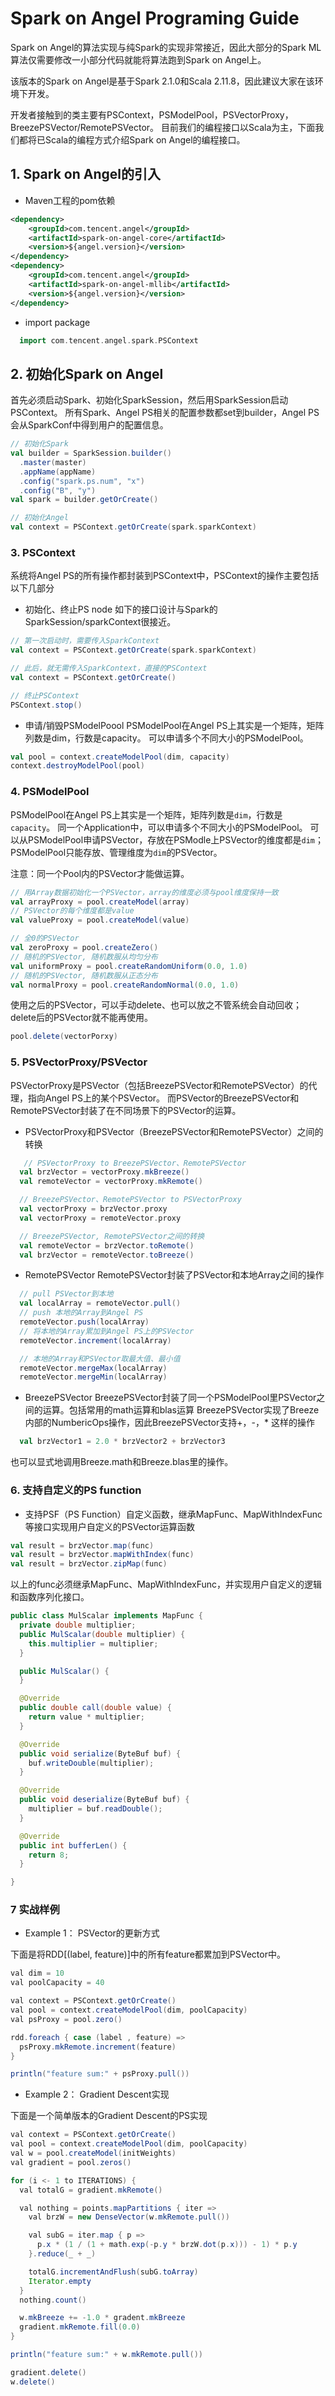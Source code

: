 # Spark on Angel Programing Guide

Spark on Angel的算法实现与纯Spark的实现非常接近，因此大部分的Spark ML算法仅需要修改一小部分代码就能将算法跑到Spark on Angel上。

该版本的Spark on Angel是基于Spark 2.1.0和Scala 2.11.8，因此建议大家在该环境下开发。

开发者接触到的类主要有PSContext，PSModelPool，PSVectorProxy，BreezePSVector/RemotePSVector。
目前我们的编程接口以Scala为主，下面我们都将已Scala的编程方式介绍Spark on Angel的编程接口。

## 1. Spark on Angel的引入
- Maven工程的pom依赖
```xml
<dependency>
    <groupId>com.tencent.angel</groupId>
    <artifactId>spark-on-angel-core</artifactId>
    <version>${angel.version}</version>
</dependency>
<dependency>
    <groupId>com.tencent.angel</groupId>
    <artifactId>spark-on-angel-mllib</artifactId>
    <version>${angel.version}</version>
</dependency>
```
- import package
```scala
  import com.tencent.angel.spark.PSContext
```

## 2. 初始化Spark on Angel
首先必须启动Spark、初始化SparkSession，然后用SparkSession启动PSContext。
所有Spark、Angel PS相关的配置参数都set到builder，Angel PS会从SparkConf中得到用户的配置信息。

```scala
// 初始化Spark
val builder = SparkSession.builder()
  .master(master)
  .appName(appName)
  .config("spark.ps.num", "x")
  .config("B", "y")
val spark = builder.getOrCreate()

// 初始化Angel
val context = PSContext.getOrCreate(spark.sparkContext)
```

### 3. PSContext
系统将Angel PS的所有操作都封装到PSContext中，PSContext的操作主要包括以下几部分
- 初始化、终止PS node
如下的接口设计与Spark的SparkSession/sparkContext很接近。

```scala
// 第一次启动时，需要传入SparkContext
val context = PSContext.getOrCreate(spark.sparkContext)

// 此后，就无需传入SparkContext，直接的PSContext
val context = PSContext.getOrCreate()

// 终止PSContext
PSContext.stop()
```

- 申请/销毁PSModelPoool
PSModelPool在Angel PS上其实是一个矩阵，矩阵列数是dim，行数是capacity。
可以申请多个不同大小的PSModelPool。

```scala
val pool = context.createModelPool(dim, capacity)
context.destroyModelPool(pool)
```

### 4. PSModelPool
PSModelPool在Angel PS上其实是一个矩阵，矩阵列数是`dim`，行数是`capacity`。
同一个Application中，可以申请多个不同大小的PSModelPool。
可以从PSModelPool申请PSVector，存放在PSModle上PSVector的维度都是`dim`；
PSModelPool只能存放、管理维度为`dim`的PSVector。

注意：同一个Pool内的PSVector才能做运算。

```scala
// 用Array数据初始化一个PSVector，array的维度必须与pool维度保持一致
val arrayProxy = pool.createModel(array)
// PSVector的每个维度都是value
val valueProxy = pool.createModel(value)

// 全0的PSVector
val zeroProxy = pool.createZero()
// 随机的PSVector, 随机数服从均匀分布
val uniformProxy = pool.createRandomUniform(0.0, 1.0)
// 随机的PSVector, 随机数服从正态分布
val normalProxy = pool.createRandomNormal(0.0, 1.0)
```

使用之后的PSVector，可以手动delete、也可以放之不管系统会自动回收；delete后的PSVector就不能再使用。
```scala
pool.delete(vectorPorxy)
```

### 5. PSVectorProxy/PSVector
PSVectorProxy是PSVector（包括BreezePSVector和RemotePSVector）的代理，指向Angel PS上的某个PSVector。
而PSVector的BreezePSVector和RemotePSVector封装了在不同场景下的PSVector的运算。

- PSVectorProxy和PSVector（BreezePSVector和RemotePSVector）之间的转换

```scala
   // PSVectorProxy to BreezePSVector、RemotePSVector
  val brzVector = vectorProxy.mkBreeze()
  val remoteVector = vectorProxy.mkRemote()

  // BreezePSVector、RemotePSVector to PSVectorProxy
  val vectorProxy = brzVector.proxy
  val vectorProxy = remoteVector.proxy

  // BreezePSVector, RemotePSVector之间的转换
  val remoteVector = brzVector.toRemote()
  val brzVector = remoteVector.toBreeze()
```

- RemotePSVector
  RemotePSVector封装了PSVector和本地Array之间的操作

```scala
  // pull PSVector到本地
  val localArray = remoteVector.pull()
  // push 本地的Array到Angel PS
  remoteVector.push(localArray)
  // 将本地的Array累加到Angel PS上的PSVector
  remoteVector.increment(localArray)

  // 本地的Array和PSVector取最大值、最小值
  remoteVector.mergeMax(localArray)
  remoteVector.mergeMin(localArray)
```

- BreezePSVector
  BreezePSVector封装了同一个PSModelPool里PSVector之间的运算。包括常用的math运算和blas运算
  BreezePSVector实现了Breeze内部的NumbericOps操作，因此BreezePSVector支持+，-，* 这样的操作

```scala
  val brzVector1 = 2.0 * brzVector2 + brzVector3
```
也可以显式地调用Breeze.math和Breeze.blas里的操作。

### 6. 支持自定义的PS function

- 支持PSF（PS Function）自定义函数，继承MapFunc、MapWithIndexFunc等接口实现用户自定义的PSVector运算函数

```scala
val result = brzVector.map(func)
val result = brzVector.mapWithIndex(func)
val result = brzVector.zipMap(func)
```
以上的func必须继承MapFunc、MapWithIndexFunc，并实现用户自定义的逻辑和函数序列化接口。

```java
public class MulScalar implements MapFunc {
  private double multiplier;
  public MulScalar(double multiplier) {
    this.multiplier = multiplier;
  }

  public MulScalar() {
  }

  @Override
  public double call(double value) {
    return value * multiplier;
  }

  @Override
  public void serialize(ByteBuf buf) {
    buf.writeDouble(multiplier);
  }

  @Override
  public void deserialize(ByteBuf buf) {
    multiplier = buf.readDouble();
  }

  @Override
  public int bufferLen() {
    return 8;
  }

}
```

### 7 实战样例

- Example 1： PSVector的更新方式

下面是将RDD[(label, feature)]中的所有feature都累加到PSVector中。

```java
val dim = 10
val poolCapacity = 40

val context = PSContext.getOrCreate()
val pool = context.createModelPool(dim, poolCapacity)
val psProxy = pool.zero()

rdd.foreach { case (label , feature) =>
  psProxy.mkRemote.increment(feature)
}

println("feature sum:" + psProxy.pull())
```

- Example 2： Gradient Descent实现

下面是一个简单版本的Gradient Descent的PS实现
```java
val context = PSContext.getOrCreate()
val pool = context.createModelPool(dim, poolCapacity)
val w = pool.createModel(initWeights)
val gradient = pool.zeros()

for (i <- 1 to ITERATIONS) {
  val totalG = gradient.mkRemote()

  val nothing = points.mapPartitions { iter =>
    val brzW = new DenseVector(w.mkRemote.pull())

    val subG = iter.map { p =>
      p.x * (1 / (1 + math.exp(-p.y * brzW.dot(p.x))) - 1) * p.y
    }.reduce(_ + _)

    totalG.incrementAndFlush(subG.toArray)
    Iterator.empty
  }
  nothing.count()

  w.mkBreeze += -1.0 * gradent.mkBreeze
  gradient.mkRemote.fill(0.0)
}

println("feature sum:" + w.mkRemote.pull())

gradient.delete()
w.delete()
```

